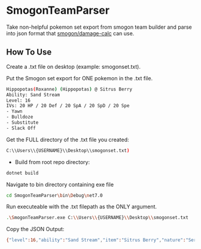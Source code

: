 # SmogonTeamParser

Take non-helpful pokemon set export from smogon team builder and parse into json format that [smogon/damage-calc](https://github.com/smogon/damage-calc) can use.

## How To Use

Create a .txt file on desktop (example: smogonset.txt).

Put the Smogon set export for ONE pokemon in the .txt file.

```sh
Hippopotas(Roxanne) (Hippopotas) @ Sitrus Berry
Ability: Sand Stream
Level: 16
IVs: 20 HP / 20 Def / 20 SpA / 20 SpD / 20 Spe
- Yawn
- Bulldoze
- Substitute
- Slack Off
```

Get the FULL directory of the .txt file you created:

```sh
C:\\Users\\{USERNAME}\\Desktop\\smogonset.txt)
```

- Build from root repo directory:

```sh
dotnet build
```

Navigate to bin directory containing exe file

```sh
cd SmogonTeamParser\bin\Debug\net7.0
```

Run executeable with the .txt filepath as the ONLY argument.

```sh
.\SmogonTeamParser.exe C:\\Users\\{USERNAME}\\Desktop\\smogonset.txt
```

Copy the JSON Output:

```sh
{"level":16,"ability":"Sand Stream","item":"Sitrus Berry","nature":"Serious","ivs":{"hp":20,"at":31,"df":20,"sa":31,"sd":31,"sp":20},"evs":null,"moves":["Yawn","Bulldoze","Substitute","Slack Off"]}
```
